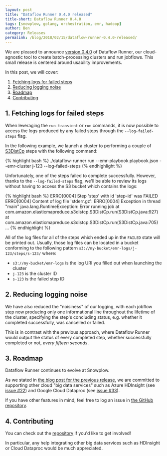 ```yaml
---
layout: post
title: "Dataflow Runner 0.4.0 released"
title-short: Dataflow Runner 0.4.0
tags: [snowplow, golang, orchestration, emr, hadoop]
author: Ben
category: Releases
permalink: /blog/2018/02/15/dataflow-runner-0.4.0-released/
---
```


We are pleased to announce [version 0.4.0][release-040] of Dataflow Runner, our cloud-agnostic tool
to create batch-processing clusters and run jobflows. This small release is centered around usability improvements.

In this post, we will cover:

1. [Fetching logs for failed steps](#logs)
2. [Reducing logging noise](#noise)
3. [Roadmap](#roadmap)
4. [Contributing](#contributing)

<!--more-->

<h2 id="locks">1. Fetching logs for failed steps</h2>

When leveraging the `run-transient` or `run` commands, it is now possible to access the logs
produced by any failed steps through the `--log-failed-steps` flag.

In the following example, we launch a cluster to performing a couple of [S3DistCp][s3-dist-cp] steps with the following command:

{% highlight bash %}
./dataflow-runner run --emr-playbook playbook.json --emr-cluster j-123 --log-failed-steps
{% endhighlight %}

Unfortunately, one of the steps failed to complete successfully. However, thanks to the `--log-failed-steps` flag, we'll be
able to review its logs without having to access the S3 bucket which contains the logs:

{% highlight bash %}
ERRO[0004] Step 'step' with id 'step-id' was FAILED
ERRO[0004] Content of log file 'stderr.gz':
ERRO[0004] Exception in thread "main" java.lang.RuntimeException: Error running job
    at com.amazon.elasticmapreduce.s3distcp.S3DistCp.run(S3DistCp.java:927)
    at com.amazon.elasticmapreduce.s3distcp.S3DistCp.run(S3DistCp.java:705)
    ...
{% endhighlight %}

All of the log files for all of the steps which ended up in the `FAILED` state will be printed out.
Usually, those log files can be located in a bucket conforming to the following pattern
`s3://my-bucket/emr-logs/j-123/steps/s-123/` where:

* `s3://my-bucket/emr-logs` is the log URI you filled out when launching the cluster
* `j-123` is the cluster ID
* `s-123` is the failed step ID

<h2 id="tags">2. Reducing logging noise</h2>

We have also reduced the "noisiness" of our logging, with each jobflow step now producing only one
informational line throughout the lifetime of the cluster, specifying the step's concluding status, e.g.
whether it completed successfully, was cancelled or failed.

This is in contrast with the previous approach, where Dataflow Runner would output the status of every completed step,
whether successfully completed or not, *every fifteen seconds*.

<h2 id="roadmap">3. Roadmap</h2>

Dataflow Runner continues to evolve at Snowplow.

As we stated in [the blog post for the previous release][release-030-post], we are committed to supporting other cloud "big data services" such as Azure HDInsight (see [issue #22][issue-22]) and Google Cloud Dataproc (see [issue #33][issue-33]).

If you have other features in mind, feel free to log an issue in [the GitHub repository][df-runner-issues].

<h2 id="contributing">4. Contributing</h2>

You can check out the [repository][df-runner-repo] if you'd like to get involved!

In particular, any help integrating other big data services such as HDInsight or Cloud Dataproc would be much appreciated.

[release-040]: https://github.com/snowplow/dataflow-runner/releases/tag/0.4.0
[release-030-post]: /blog/2017/05/30/dataflow-runner-0.3.0-released#roadmap

[df-runner-repo]: https://github.com/snowplow/dataflow-runner/
[df-runner-issues]: https://github.com/snowplow/dataflow-runner/issues/
[issue-22]: https://github.com/snowplow/dataflow-runner/issues/22
[issue-33]: https://github.com/snowplow/dataflow-runner/issues/15

[s3-dist-cp]: https://docs.aws.amazon.com/emr/latest/ReleaseGuide/UsingEMR_s3distcp.html
